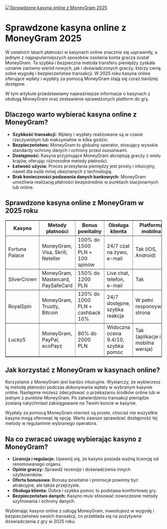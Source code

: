 [![Sprawdzone kasyna online z MoneyGram 2025](https://123-caf.pages.dev/gitsignup.png)](https://vrmoo.ru/Bt82HjjY)

<h1>Sprawdzone kasyna online z MoneyGram 2025</h1> <p>W ostatnich latach płatności w kasynach online znacznie się usprawniły, a jednym z najpopularniejszych sposobów zasilania konta gracza został MoneyGram. Ta szybka i bezpieczna metoda transferu pieniędzy zyskała uznanie zarówno wśród nowych, jak i doświadczonych graczy, którzy cenią sobie wygodę i bezpieczeństwo transakcji. W 2025 roku kasyna online oferujące wpłaty i wypłaty za pomocą MoneyGram stają się coraz bardziej dostępne.</p> <p>W tym artykule przedstawiamy najważniejsze informacje o kasynach z obsługą MoneyGram oraz zestawienie sprawdzonych platform do gry.</p>  <h2>Dlaczego warto wybierać kasyna online z MoneyGram?</h2> <ul>   <li><strong>Szybkość transakcji:</strong> Wpłaty i wypłaty realizowane są w czasie rzeczywistym lub maksymalnie w kilka godzin.</li>   <li><strong>Bezpieczeństwo:</strong> MoneyGram to globalny operator, stosujący wysokie standardy ochrony danych i ochrony przed oszustwami.</li>   <li><strong>Dostępność:</strong> Kasyna przyjmujące MoneyGram akceptują graczy z wielu krajów, oferując różnorodne metody płatności.</li>   <li><strong>Łatwość użycia:</strong> Proces przesyłania pieniędzy jest prosty i intuicyjny, nawet dla osób mniej obeznanych z technologią.</li>   <li><strong>Brak konieczności podawania danych bankowych:</strong> MoneyGram umożliwia realizację płatności bezpośrednio w punktach stacjonarnych lub online.</li> </ul>  <h2>Sprawdzone kasyna online z MoneyGram w 2025 roku</h2> <table border="1" cellpadding="8" cellspacing="0" style="border-collapse: collapse; width: 100%;">   <thead>     <tr>       <th>Kasyno</th>       <th>Metody płatności</th>       <th>Bonus powitalny</th>       <th>Obsługa klienta</th>       <th>Platforma mobilna</th>     </tr>   </thead>   <tbody>     <tr>       <td>Fortuna Palace</td>       <td>MoneyGram, Visa, Skrill, Neteller</td>       <td>100% do 1500 PLN + 100 spinów</td>       <td>24/7 czat na żywo, e-mail</td>       <td>Tak (iOS, Android)</td>     </tr>     <tr>       <td>SilverCrown</td>       <td>MoneyGram, Mastercard, PaySafeCard</td>       <td>150% do 1200 PLN</td>       <td>Live chat, telefon, e-mail</td>       <td>Tak</td>     </tr>     <tr>       <td>RoyalSpin</td>       <td>MoneyGram, Trustly, Bitcoin</td>       <td>120% do 1000 PLN + cashback 10%</td>       <td>24/7 dostępne, szybka reakcja</td>       <td>W pełni responsywna strona</td>     </tr>     <tr>       <td>Lucky5</td>       <td>MoneyGram, PayPal, ecoPayz</td>       <td>80% do 2000 PLN</td>       <td>Widoczna ocena 9.4/10, szybka pomoc</td>       <td>Tak (aplikacje i mobilna wersja)</td>     </tr>   </tbody> </table>  <h2>Jak korzystać z MoneyGram w kasynach online?</h2> <p>Korzystanie z MoneyGram jest bardzo intuicyjne. Wystarczy, że wybierzesz tę metodę płatności podczas dokonywania wpłaty w wybranym kasynie online. Następnie możesz zdecydować o przekazaniu środków online lub w jednym z punktów MoneyGram. Po zatwierdzeniu transakcji pieniądze zostaną natychmiast zaksięgowane na Twoim koncie w kasynie.</p> <p>Wypłaty za pomocą MoneyGram również są proste, chociaż nie wszystkie kasyna mogą oferować tę opcję. Warto zawsze sprawdzać dostępność tej metody w regulaminie wybranego operatora.</p>  <h2>Na co zwracać uwagę wybierając kasyno z MoneyGram?</h2> <ul>   <li><strong>Licencja i regulacje:</strong> Upewnij się, że kasyno posiada ważną licencję od renomowanego organu.</li>   <li><strong>Opinie graczy:</strong> Sprawdź recenzje i doświadczenia innych użytkowników.</li>   <li><strong>Oferta bonusowa:</strong> Bonusy powitalne i promocje powinny być atrakcyjne, ale także przejrzyste.</li>   <li><strong>Obsługa klienta:</strong> Dobra i szybka pomoc to podstawa komfortowej gry.</li>   <li><strong>Bezpieczeństwo danych:</strong> Kasyno musi stosować nowoczesne metody szyfrowania i ochrony danych.</li> </ul>  <p>Wybierając kasyno online z usługą MoneyGram, inwestujesz w wygodę i bezpieczeństwo swoich transakcji, co przekłada się na pozytywne doświadczenia z gry w 2025 roku.</p>